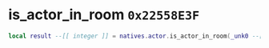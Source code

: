 # is_actor_in_room `0x22558E3F`

```lua
local result --[[ integer ]] = natives.actor.is_actor_in_room(_unk0 --[[ integer ]])
```